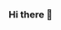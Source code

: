 ### Hi there 👋

<!--
### Boas vindas ao meu perfil :blue_heart

Meu nome é Breno Souza

- Estou estudando na [Alura](https://www.alura.com.br)
- Estou me desenvolvendo na linguagem JavaScript
- Utilizo esse espaço para minha organização e compartilhamento dos meus projetos desenvolvidos

### Você pode entrar em contato comigo :mailbox

breno.jardim@ecola.pr.gov.br

-->
